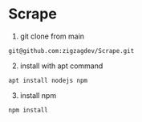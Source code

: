 # Scrape

1. git clone from main
```
git@github.com:zigzagdev/Scrape.git
```

2. install with apt command

```
apt install nodejs npm
```

3. install npm
```
npm install
```
